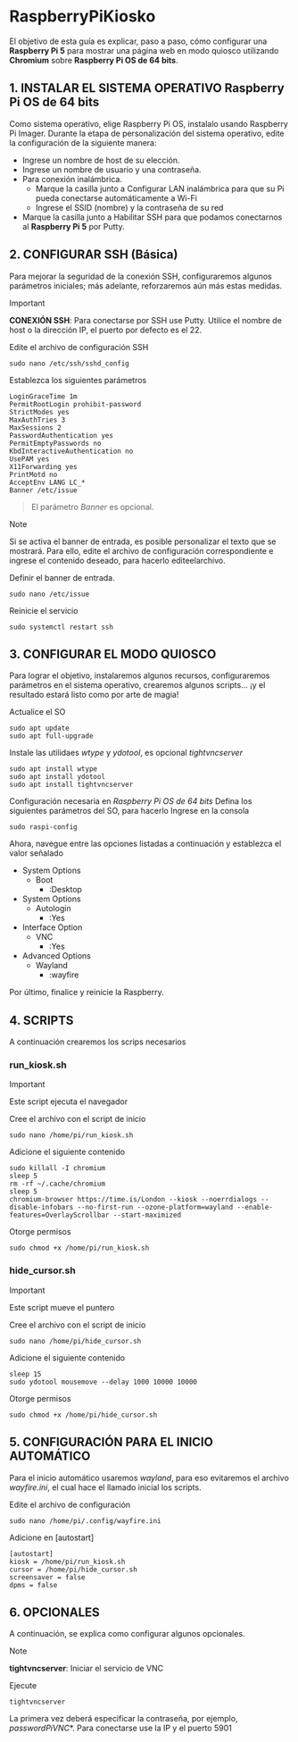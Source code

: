 <!-- 
https://www.raspberrypi.com/tutorials/how-to-use-a-raspberry-pi-in-kiosk-mode/
https://core-electronics.com.au/guides/raspberry-pi-kiosk-mode-setup/
-->

# RaspberryPiKiosko
El objetivo de esta guía es explicar, paso a paso, cómo configurar una **Raspberry Pi 5** para mostrar una página web en modo quiosco utilizando **Chromium** sobre **Raspberry Pi OS de 64 bits**.


## 1. INSTALAR EL SISTEMA OPERATIVO **Raspberry Pi OS de 64 bits**
Como sistema operativo, elige Raspberry Pi OS, instalalo usando Raspberry Pi Imager. Durante la etapa de personalización del sistema operativo, edite la configuración de la siguiente manera:
- Ingrese un nombre de host de su elección. 
- Ingrese un nombre de usuario y una contraseña.
- Para conexión inalámbrica.
	- Marque la casilla junto a Configurar LAN inalámbrica para que su Pi pueda conectarse automáticamente a Wi-Fi
	- Ingrese el SSID (nombre) y la contraseña de su red
- Marque la casilla junto a Habilitar SSH para que podamos conectarnos al **Raspberry Pi 5** por Putty.


## 2. CONFIGURAR SSH (Básica)
Para mejorar la seguridad de la conexión SSH, configuraremos algunos parámetros iniciales; más adelante, reforzaremos aún más estas medidas.

> [!IMPORTANT]
> **CONEXIÓN SSH**: Para conectarse por SSH use Putty. Utilice el nombre de host o la dirección IP, el puerto por defecto es el 22.

Edite el archivo de configuración SSH
```
sudo nano /etc/ssh/sshd_config
```

Establezca los siguientes parámetros
```
LoginGraceTime 1m
PermitRootLogin prohibit-password
StrictModes yes
MaxAuthTries 3
MaxSessions 2
PasswordAuthentication yes
PermitEmptyPasswords no
KbdInteractiveAuthentication no
UsePAM yes
X11Forwarding yes
PrintMotd no
AcceptEnv LANG LC_*
Banner /etc/issue
```
> El parámetro *Banner* es opcional.

> [!NOTE]
> Si se activa el banner de entrada, es posible personalizar el texto que se mostrará. Para ello, edite el archivo de configuración correspondiente e ingrese el contenido deseado, para hacerlo editeelarchivo.

Definir el banner de entrada.
```
sudo nano /etc/issue
```

Reinicie el servicio
```
sudo systemctl restart ssh
```


## 3. CONFIGURAR EL MODO QUIOSCO
Para lograr el objetivo, instalaremos algunos recursos, configuraremos parámetros en el sistema operativo, crearemos algunos scripts… ¡y el resultado estará listo como por arte de magia!

Actualice el SO
```
sudo apt update
sudo apt full-upgrade
```

Instale las utilidaes *wtype* y *ydotool*, es opcional *tightvncserver*
```
sudo apt install wtype
sudo apt install ydotool
sudo apt install tightvncserver
```

Configuración necesaria en *Raspberry Pi OS de 64 bits*
Defina los siguientes parámetros del SO, para hacerlo Ingrese en la consola
```
sudo raspi-config
```

Ahora, navegue entre las opciones listadas a continuación y establezca el valor señalado
- System Options 
	- Boot
		- :Desktop
- System Options 
	- Autologin
		- :Yes
- Interface Option 
	- VNC
		- :Yes		
- Advanced Options
	- Wayland
		- :wayfire

Por último, finalice y reinicie la Raspberry.

## 4. SCRIPTS
A continuación crearemos los scrips necesarios	

### run_kiosk.sh
> [!IMPORTANT] 
> Este script ejecuta el navegador

Cree el archivo con el script de inicio
```
sudo nano /home/pi/run_kiosk.sh
```

Adicione el siguiente contenido
```
sudo killall -I chromium
sleep 5
rm -rf ~/.cache/chromium
sleep 5
chromium-browser https://time.is/London --kiosk --noerrdialogs --disable-infobars --no-first-run --ozone-platform=wayland --enable-features=OverlayScrollbar --start-maximized
```

Otorge permisos
```
sudo chmod +x /home/pi/run_kiosk.sh
```

### hide_cursor.sh
> [!IMPORTANT] 
> Este script mueve el puntero

Cree el archivo con el script de inicio
```
sudo nano /home/pi/hide_cursor.sh
```

Adicione el siguiente contenido
```
sleep 15
sudo ydotool mousemove --delay 1000 10000 10000
```

Otorge permisos
```
sudo chmod +x /home/pi/hide_cursor.sh
```


## 5. CONFIGURACIÓN PARA EL INICIO AUTOMÁTICO
Para el inicio automático usaremos *wayland*, para eso evitaremos el archivo *wayfire.ini*, el cual hace el llamado inicial los scripts.

Edite el archivo de configuración
```
sudo nano /home/pi/.config/wayfire.ini
```

Adicione en [autostart]
```
[autostart]
kiosk = /home/pi/run_kiosk.sh
cursor = /home/pi/hide_cursor.sh
screensaver = false
dpms = false
```

## 6. OPCIONALES
A continuación, se explica como configurar algunos opcionales.

> [!NOTE] 
> **tightvncserver**: Iniciar el servicio de VNC

Ejecute
```
tightvncserver
```

La primera vez deberá especificar la contraseña, por ejemplo, *passwordPiVNC**. Para conectarse use la IP y el puerto 5901
